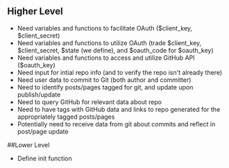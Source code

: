 ## Higher Level
* Need variables and functions to facilitate OAuth ($client_key, $client_secret)
* Need variables and functions to utilize OAuth (trade $client_key, $client_secret, $state (we define), and $oauth_code for $oauth_key)
* Need variables and functions to access and utilize GitHub API ($oauth_key)
* Need input for intial repo info (and to verify the repo isn't already there)
* Need user data to commit to Git (both author and committer)
* Need to identify posts/pages tagged for git, and update upon publish/update
* Need to query GitHub for relevant data about repo
* Need to have tags with GitHub data and links to repo generated for the appropriately tagged posts/pages
* Potentially need to receive data from git about commits and reflect in post/page update

##Lower Level
* Define init function
